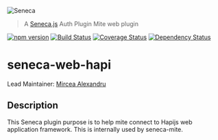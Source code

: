 ![Seneca](http://senecajs.org/files/assets/seneca-logo.png)
> A [Seneca.js](http://senecajs.org) Auth Plugin  Mite web plugin

[![npm version][npm-badge]][npm-url]
[![Build Status][travis-badge]][travis-url]
[![Coverage Status][coveralls-badge]][coveralls-url]
[![Dependency Status][david-badge]][david-url]


# seneca-web-hapi

Lead Maintainer: [Mircea Alexandru](https://github.com/mirceaalexandru)

## Description

This Seneca plugin purpose is to help mite connect to Hapijs web application framework. This is internally used by seneca-mite.

[npm-badge]: https://badge.fury.io/js/seneca-web-hapi.svg
[npm-url]: https://badge.fury.io/js/seneca-web-hapi
[travis-badge]: https://api.travis-ci.org/mirceaalexandru/seneca-web-hapi.svg
[travis-url]: https://travis-ci.org/mirceaalexandru/seneca-web-hapi
[coveralls-badge]:https://coveralls.io/repos/mirceaalexandru/seneca-web-hapi/badge.svg?branch=master&service=github
[coveralls-url]: https://coveralls.io/github/mirceaalexandru/seneca-web-hapi?branch=master
[david-badge]: https://david-dm.org/mirceaalexandru/seneca-web-hapi.svg
[david-url]: https://david-dm.org/mirceaalexandru/seneca-web-hapi